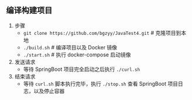 ## 编译构建项目

1. 步骤
   - `git clone https://github.com/bgzyy/JavaTest4.git`	           # 克隆项目到本地
   - `./build.sh`                                                                             # 编译项目以及 Docker 镜像
   - `./start.sh`                                                                             # 执行 docker-compose 启动镜像
2. 发送请求
   - 等待 SpringBoot 项目完全启动之后执行 `./curl.sh`
3. 结束请求
   - 等待 `curl.sh` 脚本执行完毕，执行 `./stop.sh` 查看 SpringBoot 项目日志，以及停止容器
